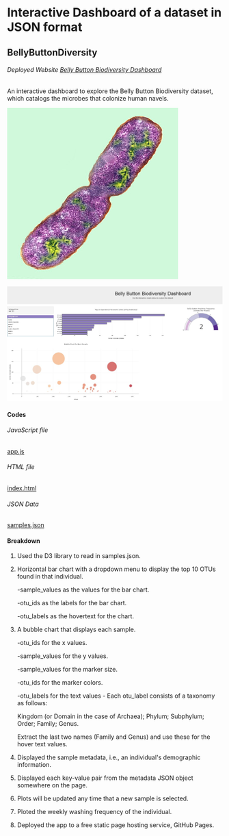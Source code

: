# Interactive Dashboard of a dataset in JSON format
## BellyButtonDiversity

 ###### Deployed Website [Belly Button Biodiversity Dashboard](https://sgk2004.github.io/BellyButtonDiversityDataSet/) 
 
An interactive dashboard to explore the Belly Button Biodiversity dataset, which catalogs the microbes that colonize human navels.


![](images/bacteria.jpg)


![](images/dashboard.JPG)

#### Codes

###### JavaScript file
[app.js](https://github.com/sgk2004/BellyButtonDiversityDataSet/blob/master/app.js)

###### HTML file
[index.html](https://github.com/sgk2004/BellyButtonDiversityDataSet/blob/master/index.html)

###### JSON Data
[samples.json](https://github.com/sgk2004/BellyButtonDiversityDataSet/blob/master/data/samples.json)


#### Breakdown

1. Used the D3 library to read in samples.json.


2. Horizontal bar chart with a dropdown menu to display the top 10 OTUs found in that individual.

    -sample_values as the values for the bar chart.

    -otu_ids as the labels for the bar chart.

    -otu_labels as the hovertext for the chart.
  
  
  
3. A bubble chart that displays each sample.

    -otu_ids for the x values.

    -sample_values for the y values.
 
    -sample_values for the marker size.

    -otu_ids for the marker colors.

    -otu_labels for the text values - Each otu_label consists of a taxonomy as follows: 
     
     Kingdom (or Domain in the case of Archaea); Phylum; Subphylum; Order; Family; Genus. 
     
     Extract the last two names (Family and Genus) and use these for the hover text values.
  
  
 4. Displayed the sample metadata, i.e., an individual's demographic information.


 5. Displayed each key-value pair from the metadata JSON object somewhere on the page.
 
 
 6. Plots will be updated any time that a new sample is selected.
 
 
 7. Ploted the weekly washing frequency of the individual.
 
 8. Deployed the app to a free static page hosting service, GitHub Pages.
 

 
 



